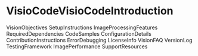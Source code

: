 # VisioCodeVisioCodeIntroduction
VisionObjectives
SetupInstructions
ImageProcessingFeatures
RequiredDependencies
CodeSamples
ConfigurationDetails
ContributionInstructions
ErrorDebugging
LicenseInfo
VisionFAQ
VersionLog
TestingFramework
ImagePerformance
SupportResources
